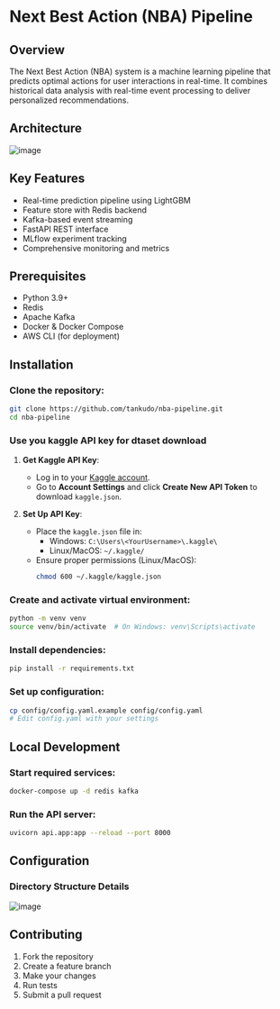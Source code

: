 # Next Best Action (NBA) Pipeline

## Overview
The Next Best Action (NBA) system is a machine learning pipeline that predicts optimal actions for user interactions in real-time. It combines historical data analysis with real-time event processing to deliver personalized recommendations.

## Architecture

![image](https://github.com/user-attachments/assets/d3d7f33d-3bb6-47e6-9bdc-2db55a0f0582)



## Key Features
- Real-time prediction pipeline using LightGBM  
- Feature store with Redis backend  
- Kafka-based event streaming  
- FastAPI REST interface  
- MLflow experiment tracking  
- Comprehensive monitoring and metrics  

## Prerequisites
- Python 3.9+  
- Redis  
- Apache Kafka  
- Docker & Docker Compose  
- AWS CLI (for deployment)  

## Installation


### Clone the repository:
 
```bash
git clone https://github.com/tankudo/nba-pipeline.git
cd nba-pipeline

```
### Use you kaggle API key for dtaset download

1. **Get Kaggle API Key**:
   - Log in to your [Kaggle account](https://www.kaggle.com/).
   - Go to **Account Settings** and click **Create New API Token** to download `kaggle.json`.

2. **Set Up API Key**:
   - Place the `kaggle.json` file in:
     - Windows: `C:\Users\<YourUsername>\.kaggle\`
     - Linux/MacOS: `~/.kaggle/`
   - Ensure proper permissions (Linux/MacOS):
     ```bash
     chmod 600 ~/.kaggle/kaggle.json
     ```

### Create and activate virtual environment:

```bash
python -m venv venv
source venv/bin/activate  # On Windows: venv\Scripts\activate
```
 ### Install dependencies:
 
```bash
pip install -r requirements.txt
```
### Set up configuration:

```bash
cp config/config.yaml.example config/config.yaml
# Edit config.yaml with your settings
```

## Local Development

### Start required services:

```bash
docker-compose up -d redis kafka
```

### Run the API server:

```bash
uvicorn api.app:app --reload --port 8000
```

## Configuration

### Directory Structure Details

![image](https://github.com/user-attachments/assets/72ffc571-7059-430a-a01e-3095076ca6ac)


## Contributing

1. Fork the repository
2. Create a feature branch
3. Make your changes
4. Run tests
5. Submit a pull request












